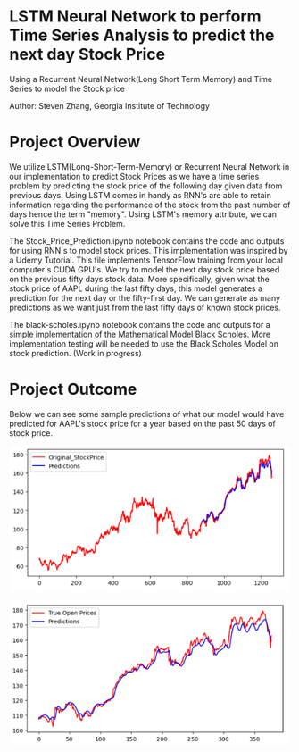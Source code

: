 # LSTM Neural Network to perform Time Series Analysis to predict the next day Stock Price
Using a Recurrent Neural Network(Long Short Term Memory) and Time Series to model the Stock price


Author: Steven Zhang, Georgia Institute of Technology


# Project Overview
We utilize LSTM(Long-Short-Term-Memory) or Recurrent Neural Network in our implementation to predict Stock Prices as we have a time series problem by predicting the stock price of the following day given data from previous days. Using LSTM comes in handy as RNN's are able to retain information regarding the performance of the stock from the past number of days hence the term "memory". Using LSTM's memory attribute, we can solve this Time Series Problem.

The Stock_Price_Prediction.ipynb notebook contains the code and outputs for using RNN's to model stock prices. This implementation was inspired by a Udemy Tutorial. This file implements TensorFlow training from your local computer's CUDA GPU's. We try to model the next day stock price based on the previous fifty days stock data. More specifically, given what the stock price of AAPL during the last fifty days, this model generates a prediction for the next day or the fifty-first day. We can generate as many predictions as we want just from the last fifty days of known stock prices.

The black-scholes.ipynb notebook contains the code and outputs for a simple implementation of the Mathematical Model Black Scholes. More implementation testing will be needed to use the Black Scholes Model on stock prediction. (Work in progress)

# Project Outcome
Below we can see some sample predictions of what our model would have predicted for AAPL's stock price for a year based on the past 50 days of stock price. 

![LSTM Model Prediction Graph](https://github.com/stevenzhang070302/LSTM-Model-Predicting-Stocks/blob/main/LSTM_Pred_1.png)

![LSTM Model Prediction Graph Zoomed-in](https://github.com/stevenzhang070302/LSTM-Model-Predicting-Stocks/blob/main/LSTM_Pred_2.png)

